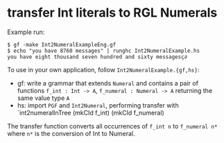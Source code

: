 # transfer Int literals to RGL Numerals

Example run:
```
$ gf -make Int2NumeralExampleEng.gf
$ echo "you have 8760 messages" | runghc Int2NumeralExample.hs
you have eight thousand seven hundred and sixty messagesç∂
```
To use in your own application, follow `Int2NumeralExample.{gf,hs}`:
- gf: write a grammar that extends `Numeral` and contains a pair of functions `f_int : Int -> A`, `f_numeral : Numeral -> A` returning the same value type `A`
- hs: import `PGF` and `Int2Numeral`, performing transfer with `int2numeralInTree (mkCId f_int) (mkCId f_numeral)

The transfer function converts all occurrences of `f_int n` to `f_numeral n*` where `n*` is the conversion of Int to Numeral.


